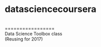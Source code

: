 # datasciencecoursera
<br>=================
<br>Data Science Toolbox class
<br>(Reusing for 2017)</br>
